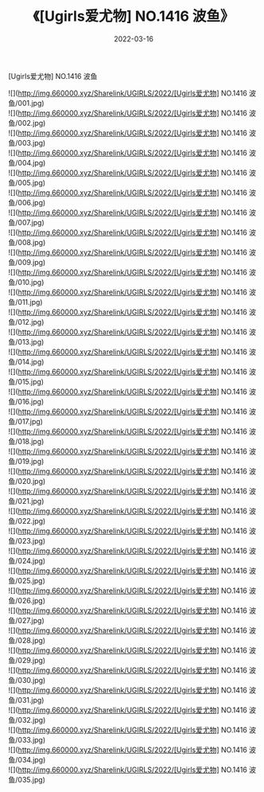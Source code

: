﻿---
layout: post
title:  《[Ugirls爱尤物] NO.1416 波鱼》
date:   2022-03-16
img: http://img.660000.xyz/Sharelink/UGIRLS/2022/[Ugirls爱尤物] NO.1416 波鱼/000.jpg
categories: [美女, 清纯, 唯美]
---

[Ugirls爱尤物] NO.1416 波鱼

 ![](http://img.660000.xyz/Sharelink/UGIRLS/2022/[Ugirls爱尤物] NO.1416 波鱼/001.jpg) <br>![](http://img.660000.xyz/Sharelink/UGIRLS/2022/[Ugirls爱尤物] NO.1416 波鱼/002.jpg) <br>![](http://img.660000.xyz/Sharelink/UGIRLS/2022/[Ugirls爱尤物] NO.1416 波鱼/003.jpg) <br>![](http://img.660000.xyz/Sharelink/UGIRLS/2022/[Ugirls爱尤物] NO.1416 波鱼/004.jpg) <br>![](http://img.660000.xyz/Sharelink/UGIRLS/2022/[Ugirls爱尤物] NO.1416 波鱼/005.jpg) <br>![](http://img.660000.xyz/Sharelink/UGIRLS/2022/[Ugirls爱尤物] NO.1416 波鱼/006.jpg) <br>![](http://img.660000.xyz/Sharelink/UGIRLS/2022/[Ugirls爱尤物] NO.1416 波鱼/007.jpg) <br>![](http://img.660000.xyz/Sharelink/UGIRLS/2022/[Ugirls爱尤物] NO.1416 波鱼/008.jpg) <br>![](http://img.660000.xyz/Sharelink/UGIRLS/2022/[Ugirls爱尤物] NO.1416 波鱼/009.jpg) <br>![](http://img.660000.xyz/Sharelink/UGIRLS/2022/[Ugirls爱尤物] NO.1416 波鱼/010.jpg) <br>![](http://img.660000.xyz/Sharelink/UGIRLS/2022/[Ugirls爱尤物] NO.1416 波鱼/011.jpg) <br>![](http://img.660000.xyz/Sharelink/UGIRLS/2022/[Ugirls爱尤物] NO.1416 波鱼/012.jpg) <br>![](http://img.660000.xyz/Sharelink/UGIRLS/2022/[Ugirls爱尤物] NO.1416 波鱼/013.jpg) <br>![](http://img.660000.xyz/Sharelink/UGIRLS/2022/[Ugirls爱尤物] NO.1416 波鱼/014.jpg) <br>![](http://img.660000.xyz/Sharelink/UGIRLS/2022/[Ugirls爱尤物] NO.1416 波鱼/015.jpg) <br>![](http://img.660000.xyz/Sharelink/UGIRLS/2022/[Ugirls爱尤物] NO.1416 波鱼/016.jpg) <br>![](http://img.660000.xyz/Sharelink/UGIRLS/2022/[Ugirls爱尤物] NO.1416 波鱼/017.jpg) <br>![](http://img.660000.xyz/Sharelink/UGIRLS/2022/[Ugirls爱尤物] NO.1416 波鱼/018.jpg) <br>![](http://img.660000.xyz/Sharelink/UGIRLS/2022/[Ugirls爱尤物] NO.1416 波鱼/019.jpg) <br>![](http://img.660000.xyz/Sharelink/UGIRLS/2022/[Ugirls爱尤物] NO.1416 波鱼/020.jpg) <br>![](http://img.660000.xyz/Sharelink/UGIRLS/2022/[Ugirls爱尤物] NO.1416 波鱼/021.jpg) <br>![](http://img.660000.xyz/Sharelink/UGIRLS/2022/[Ugirls爱尤物] NO.1416 波鱼/022.jpg) <br>![](http://img.660000.xyz/Sharelink/UGIRLS/2022/[Ugirls爱尤物] NO.1416 波鱼/023.jpg) <br>![](http://img.660000.xyz/Sharelink/UGIRLS/2022/[Ugirls爱尤物] NO.1416 波鱼/024.jpg) <br>![](http://img.660000.xyz/Sharelink/UGIRLS/2022/[Ugirls爱尤物] NO.1416 波鱼/025.jpg) <br>![](http://img.660000.xyz/Sharelink/UGIRLS/2022/[Ugirls爱尤物] NO.1416 波鱼/026.jpg) <br>![](http://img.660000.xyz/Sharelink/UGIRLS/2022/[Ugirls爱尤物] NO.1416 波鱼/027.jpg) <br>![](http://img.660000.xyz/Sharelink/UGIRLS/2022/[Ugirls爱尤物] NO.1416 波鱼/028.jpg) <br>![](http://img.660000.xyz/Sharelink/UGIRLS/2022/[Ugirls爱尤物] NO.1416 波鱼/029.jpg) <br>![](http://img.660000.xyz/Sharelink/UGIRLS/2022/[Ugirls爱尤物] NO.1416 波鱼/030.jpg) <br>![](http://img.660000.xyz/Sharelink/UGIRLS/2022/[Ugirls爱尤物] NO.1416 波鱼/031.jpg) <br>![](http://img.660000.xyz/Sharelink/UGIRLS/2022/[Ugirls爱尤物] NO.1416 波鱼/032.jpg) <br>![](http://img.660000.xyz/Sharelink/UGIRLS/2022/[Ugirls爱尤物] NO.1416 波鱼/033.jpg) <br>![](http://img.660000.xyz/Sharelink/UGIRLS/2022/[Ugirls爱尤物] NO.1416 波鱼/034.jpg) <br>![](http://img.660000.xyz/Sharelink/UGIRLS/2022/[Ugirls爱尤物] NO.1416 波鱼/035.jpg) <br>